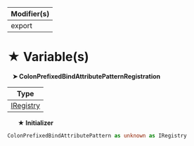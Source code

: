 | Modifier(s)                            |
|----------------------------------------|
| export |

# &#9733; Variable(s)

&nbsp;&nbsp; **&#10148; ColonPrefixedBindAttributePatternRegistration**

| Type                        |
|-----------------------------|
| [IRegistry](/kernel/interface/di/iregistry.md) |

&nbsp;&nbsp;&nbsp;&nbsp;&nbsp; **&#9733; Initializer**

```ts
ColonPrefixedBindAttributePattern as unknown as IRegistry
```